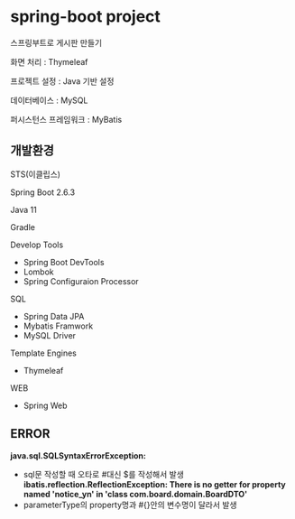 # spring-boot project
스프링부트로 게시판 만들기 

화면 처리 : Thymeleaf

프로젝트 설정 : Java 기반 설정

데이터베이스 : MySQL

퍼시스턴스 프레임워크 : MyBatis


## 개발환경
STS(이클립스)

Spring Boot 2.6.3

Java 11

Gradle

Develop Tools
- Spring Boot DevTools
- Lombok
- Spring Configuraion Processor

SQL
- Spring Data JPA
- Mybatis Framwork
- MySQL Driver

Template Engines
- Thymeleaf

WEB
- Spring Web

## ERROR
**java.sql.SQLSyntaxErrorException:**
* sql문 작성할 때 오타로 #대신 $를 작성해서 발생
**ibatis.reflection.ReflectionException: There is no getter for property named 'notice_yn' in 'class com.board.domain.BoardDTO'**
* parameterType의 property명과 #{}안의 변수명이 달라서 발생

